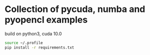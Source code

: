 # Collection of pycuda, numba and pyopencl examples

build on python3, cuda 10.0

```bash
source ~/.profile
pip install -r requirements.txt
```
